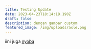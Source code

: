 ```yaml
---
title: Testing Update
date: 2023-04-23T18:14:18.190Z
draft: false
description: dengan gambar custom
featured_image: /img/uploads/axle.png
---
```


iini juga [nyoba](#)
